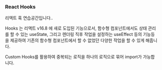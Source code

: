 ### React Hooks

리액트 훅 연습공간입니다..

Hooks 는 리액트 v16.8 에 새로 도입된 기능으로서, 함수형 컴포넌트에서도 상태 관리를 할 수 있는 useState, 그리고 렌더링 직후 작업을 설정하는 useEffect 등의 기능등을 제공하여 기존의 함수형 컴포넌트에서 할 수 없었던 다양한 작업을 할 수 있게 해줍니다.

Custom Hooks를 활용하여 중복되는 로직을 하나의 로직으로 묶어 import가 가능합니다.
